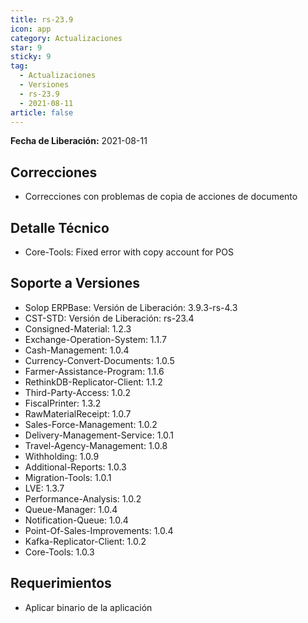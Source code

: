 ```yaml
---
title: rs-23.9
icon: app
category: Actualizaciones
star: 9
sticky: 9
tag:
  - Actualizaciones
  - Versiones
  - rs-23.9
  - 2021-08-11
article: false
---
```


**Fecha de Liberación:** 2021-08-11

## Correcciones

- Correcciones con problemas de copia de acciones de documento


## Detalle Técnico

- Core-Tools: Fixed error with copy account for POS

## Soporte a Versiones

- Solop ERPBase: Versión de Liberación: 3.9.3-rs-4.3
- CST-STD: Versión de Liberación: rs-23.4
- Consigned-Material: 1.2.3
- Exchange-Operation-System: 1.1.7
- Cash-Management: 1.0.4
- Currency-Convert-Documents: 1.0.5
- Farmer-Assistance-Program: 1.1.6
- RethinkDB-Replicator-Client: 1.1.2
- Third-Party-Access: 1.0.2
- FiscalPrinter: 1.3.2
- RawMaterialReceipt: 1.0.7
- Sales-Force-Management: 1.0.2
- Delivery-Management-Service: 1.0.1
- Travel-Agency-Management: 1.0.8
- Withholding: 1.0.9
- Additional-Reports: 1.0.3
- Migration-Tools: 1.0.1
- LVE: 1.3.7
- Performance-Analysis: 1.0.2
- Queue-Manager: 1.0.4
- Notification-Queue: 1.0.4
- Point-Of-Sales-Improvements: 1.0.4
- Kafka-Replicator-Client: 1.0.2
- Core-Tools: 1.0.3

## Requerimientos

- Aplicar binario de la aplicación
